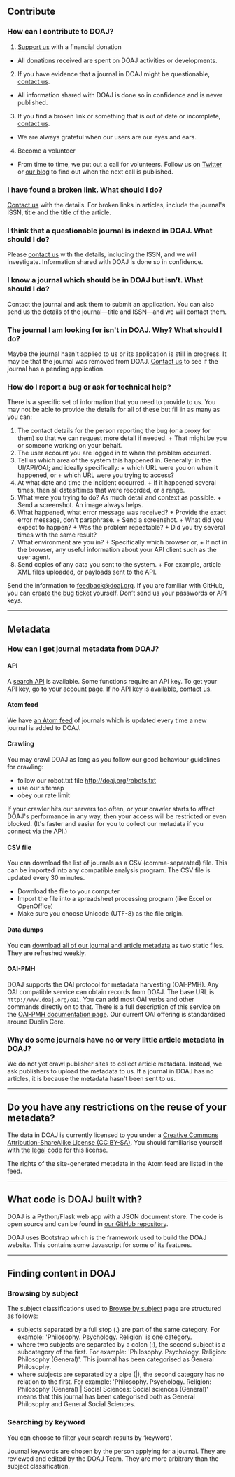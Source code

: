 ## Contribute

### How can I contribute to DOAJ?

1. [Support us]() with a financial donation
  + All donations received are spent on DOAJ activities or developments.
2. If you have evidence that a journal in DOAJ might be questionable, [contact us]().
  + All information shared with DOAJ is done so in confidence and is never published.
3. If you find a broken link or something that is out of date or incomplete, [contact us]().
  + We are always grateful when our users are our eyes and ears.
4. Become a volunteer
  + From time to time, we put out a call for volunteers. Follow us on [Twitter](https://twitter.com/doajplus) or [our blog](https://blog.doaj.org/) to find out when the next call is published.

### I have found a broken link. What should I do?

  [Contact us]() with the details. For broken links in articles, include the journal's ISSN, title and the title of the article.

### I think that a questionable journal is indexed in DOAJ. What should I do?

  Please [contact us]() with the details, including the ISSN, and we will investigate. Information shared with DOAJ is done so in confidence.

### I know a journal which should be in DOAJ but isn’t. What should I do?

  Contact the journal and ask them to submit an application. You can also send us the details of the journal—title and ISSN—and we will contact them.

### The journal I am looking for isn't in DOAJ. Why? What should I do?

  Maybe the journal hasn't applied to us or its application is still in progress. It may be that the journal was removed from DOAJ. [Contact us]() to see if the journal has a pending application.

### How do I report a bug or ask for technical help?

  There is a specific set of information that you need to provide to us. You may not be able to provide the details for all of these but fill in as many as you can:

  1. The contact details for the person reporting the bug (or a proxy for them) so that we can request more detail if needed.
    + That might be you or someone working on your behalf.
  2. The user account you are logged in to when the problem occurred.
  3. Tell us which area of the system this happened in. Generally: in the UI/API/OAI; and ideally specifically:
    + which URL were you on when it happened, or
    + which URL were you trying to access?
  4. At what date and time the incident occurred.
    + If it happened several times, then all dates/times that were recorded, or a range.
  5. What were you trying to do? As much detail and context as possible.
    + Send a screenshot. An image always helps.
  6. What happened, what error message was received?
    + Provide the exact error message, don't paraphrase.
    + Send a screenshot.
    + What did you expect to happen?
    + Was the problem repeatable?
    + Did you try several times with the same result?
  7. What environment are you in?
    + Specifically which browser or,
    + If not in the browser, any useful information about your API client such as the user agent.
  8. Send copies of any data you sent to the system.
    + For example, article XML files uploaded, or payloads sent to the API.

Send the information to [feedback@doaj.org](mailto:feedback@doaj.org). If you are familiar with GitHub, you can [create the bug ticket](https://github.com/DOAJ/doaj/issues/new/choose) yourself. Don’t send us your passwords or API keys.

---

## Metadata

### How can I get journal metadata from DOAJ?

#### API

A [search API]() is available. Some functions require an API key. To get your API key, go to your account page. If no API key is available, [contact us]().

#### Atom feed

We have [an Atom feed](/feed) of journals which is updated every time a new journal is added to DOAJ.

#### Crawling

You may crawl DOAJ as long as you follow our good behaviour guidelines for crawling:
+ follow our robot.txt file http://doaj.org/robots.txt
+ use our sitemap
+ obey our rate limit

If your crawler hits our servers too often, or your crawler starts to affect DOAJ's performance in any way, then your access will be restricted or even blocked. (It's faster and easier for you to collect our metadata if you connect via the API.)

#### CSV file

You can download the list of journals as a CSV (comma-separated) file. This can be imported into any compatible analysis program. The CSV file is updated every 30 minutes.
  + Download the file to your computer
  + Import the file into a spreadsheet processing program (like Excel or OpenOffice)
  +  Make sure you choose Unicode (UTF-8) as the file origin.

#### Data dumps

You can [download all of our journal and article metadata]() as two static files. They are refreshed weekly.

#### OAI-PMH

DOAJ supports the OAI protocol for metadata harvesting (OAI-PMH). Any OAI compatible service can obtain records from DOAJ. The base URL is `http://www.doaj.org/oai`. You can add most OAI verbs and other commands directly on to that. There is a full description of this service on the [OAI-PMH documentation page](). Our current OAI offering is standardised around Dublin Core.

### Why do some journals have no or very little article metadata in DOAJ?

We do not yet crawl publisher sites to collect article metadata. Instead, we ask publishers to upload the metadata to us. If a journal in DOAJ has no articles, it is because the metadata hasn't been sent to us.

---

## Do you have any restrictions on the reuse of your metadata?

The data in DOAJ is currently licensed to you under a [Creative Commons Attribution-ShareAlike License (CC BY-SA)](https://creativecommons.org/licenses/by-sa/4.0/). You should familiarise yourself with [the legal code](https://creativecommons.org/licenses/by-sa/4.0/legalcode) for this license.

The rights of the site-generated metadata in the Atom feed are listed in the feed.

---

## What code is DOAJ built with?

DOAJ is a Python/Flask web app with a JSON document store. The code is open source and can be found in [our GitHub repository](https://github.com/DOAJ/doaj).

DOAJ uses Bootstrap which is the framework used to build the DOAJ website. This contains some Javascript for some of its features.

---

## Finding content in DOAJ

### Browsing by subject

The subject classifications used to [Browse by subject]() page are structured as follows:

+ subjects separated by a full stop (.) are part of the same category. For example: 'Philosophy. Psychology. Religion' is one category.
+ where two subjects are separated by a colon (:), the second subject is a subcategory of the first. For example: 'Philosophy. Psychology. Religion: Philosophy (General)'. This journal has been categorised as General Philosophy.
+ where subjects are separated by a pipe (\|), the second category has no relation to the first. For example: 'Philosophy. Psychology. Religion: Philosophy (General) \| Social Sciences: Social sciences (General)' means that this journal has been categorised both as General Philosophy and General Social Sciences.

### Searching by keyword

You can choose to filter your search results by ‘keyword’.

Journal keywords are chosen by the person applying for a journal. They are reviewed and edited by the DOAJ Team. They are more arbitrary than the subject classification.
